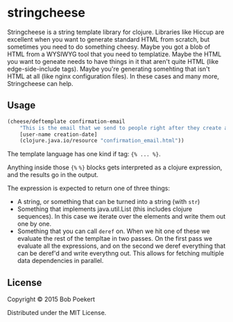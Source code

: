 # stringcheese

Stringcheese is a string template library for clojure. Libraries like Hiccup are excellent when you want to generate standard HTML from scratch, but sometimes you need to do something cheesy. Maybe you got a blob of HTML from a WYSIWYG tool that you need to templatize. Maybe the HTML you want to geneate needs to have things in it that aren't quite HTML (like edge-side-include tags). Maybe you're generating somehting that isn't HTML at all (like nginx configuration files). In these cases and many more, Stringcheese can help.

## Usage

```clojure
(cheese/deftemplate confirmation-email
    "This is the email that we send to people right after they create an account."
    [user-name creation-date]
    (clojure.java.io/resource "confirmation_email.html"))
```

The template language has one kind if tag: `{% ... %}`.

Anything inside those `{%` `%}` blocks gets interpreted as a clojure expression, and the results go in the output.

The expression is expected to return one of three things:

* A string, or something that can be turned into a string (with `str`)
* Something that implements java.util.List (this includes clojure sequences). In this case we iterate over the elements and write them out one by one.
* Something that you can call `deref` on. When we hit one of these we evaluate the rest of the templtae in two passes. On the first pass we evaluate all the expressions, and on the second we deref everything that can be deref'd and write everythng out. This allows for fetching multiple data dependencies in parallel.

## License

Copyright © 2015 Bob Poekert

Distributed under the MIT License.
